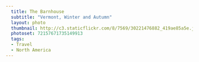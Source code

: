 ```yaml
---
  title: The Barnhouse
  subtitle: "Vermont, Winter and Autumn"
  layout: photo
  thumbnail: http://c3.staticflickr.com/8/7569/30221476882_419ae85a5e.jpg
  photoset: 72157671735149913
  tags:
  - Travel
  - North America
---
```

